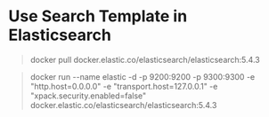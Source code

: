 # Use Search Template in Elasticsearch
> docker pull docker.elastic.co/elasticsearch/elasticsearch:5.4.3

> docker run --name elastic -d -p 9200:9200 -p 9300:9300 -e "http.host=0.0.0.0" -e "transport.host=127.0.0.1" -e "xpack.security.enabled=false" docker.elastic.co/elasticsearch/elasticsearch:5.4.3
